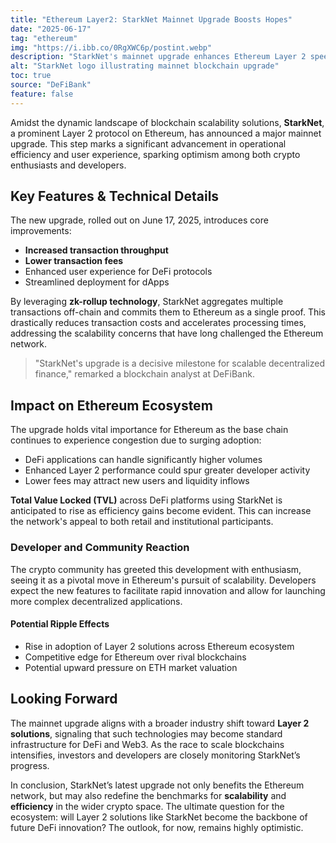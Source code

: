 ```yaml
---
title: "Ethereum Layer2: StarkNet Mainnet Upgrade Boosts Hopes"
date: "2025-06-17"
tag: "ethereum"
img: "https://i.ibb.co/0RgXWC6p/postint.webp"
description: "StarkNet's mainnet upgrade enhances Ethereum Layer 2 speed and efficiency"
alt: "StarkNet logo illustrating mainnet blockchain upgrade"
toc: true
source: "DeFiBank"
feature: false
---
```


Amidst the dynamic landscape of blockchain scalability solutions, **StarkNet**, a prominent Layer 2 protocol on Ethereum, has announced a major mainnet upgrade. This step marks a significant advancement in operational efficiency and user experience, sparking optimism among both crypto enthusiasts and developers.

## Key Features & Technical Details

The new upgrade, rolled out on June 17, 2025, introduces core improvements:

- **Increased transaction throughput**  
- **Lower transaction fees**  
- Enhanced user experience for DeFi protocols  
- Streamlined deployment for dApps  

By leveraging **zk-rollup technology**, StarkNet aggregates multiple transactions off-chain and commits them to Ethereum as a single proof. This drastically reduces transaction costs and accelerates processing times, addressing the scalability concerns that have long challenged the Ethereum network.

> "StarkNet's upgrade is a decisive milestone for scalable decentralized finance," remarked a blockchain analyst at DeFiBank.

## Impact on Ethereum Ecosystem

The upgrade holds vital importance for Ethereum as the base chain continues to experience congestion due to surging adoption:

- DeFi applications can handle significantly higher volumes
- Enhanced Layer 2 performance could spur greater developer activity
- Lower fees may attract new users and liquidity inflows

**Total Value Locked (TVL)** across DeFi platforms using StarkNet is anticipated to rise as efficiency gains become evident. This can increase the network's appeal to both retail and institutional participants.

### Developer and Community Reaction

The crypto community has greeted this development with enthusiasm, seeing it as a pivotal move in Ethereum's pursuit of scalability. Developers expect the new features to facilitate rapid innovation and allow for launching more complex decentralized applications.

#### Potential Ripple Effects

- Rise in adoption of Layer 2 solutions across Ethereum ecosystem  
- Competitive edge for Ethereum over rival blockchains  
- Potential upward pressure on ETH market valuation  

## Looking Forward

The mainnet upgrade aligns with a broader industry shift toward **Layer 2 solutions**, signaling that such technologies may become standard infrastructure for DeFi and Web3. As the race to scale blockchains intensifies, investors and developers are closely monitoring StarkNet’s progress.

In conclusion, StarkNet’s latest upgrade not only benefits the Ethereum network, but may also redefine the benchmarks for **scalability** and **efficiency** in the wider crypto space. The ultimate question for the ecosystem: will Layer 2 solutions like StarkNet become the backbone of future DeFi innovation? The outlook, for now, remains highly optimistic.